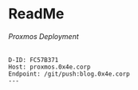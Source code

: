 # ReadMe

###### Proxmos Deployment
```
D-ID: FC57B371
Host: proxmos.0x4e.corp
Endpoint: /git/push:blog.0x4e.corp
---
